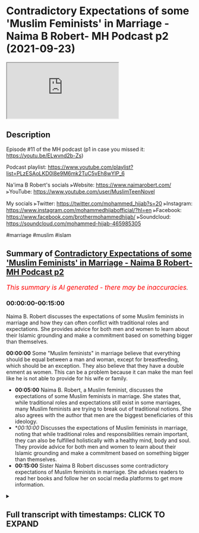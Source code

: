# Contradictory Expectations of some 'Muslim Feminists' in Marriage - Naima B Robert- MH Podcast p2 (2021-09-23)

<iframe loading='lazy' allow='autoplay' src='https://www.youtube.com/embed/CF7uM2JcpGE'></iframe>

## Description

Episode #11 of the MH podcast
(p1 in case you missed it: https://youtu.be/ELwvnd2b-Zs)

Podcast playlist: https://www.youtube.com/playlist?list=PLzESAoLKD0l8e9M6mk2TuC5vEh8wYlP_6

Na'ima B Robert's socials
⪢Website: https://www.naimarobert.com/
⪢YouTube: https://www.youtube.com/user/MuslimTeenNovel

My socials
⪢Twitter: https://twitter.com/mohammed_hijab?s=20
⪢Instagram: https://www.instagram.com/mohammedhijabofficial/?hl=en
⪢Facebook: https://www.facebook.com/brothermohammedhijab/
⪢Soundcloud: https://soundcloud.com/mohammed-hijab-465985305

#marriage #muslim #islam

## Summary of [Contradictory Expectations of some 'Muslim Feminists' in Marriage - Naima B Robert- MH Podcast p2](https://www.youtube.com/watch?v=CF7uM2JcpGE)


*<span style="color:red; font-size:125%">This summary is AI generated - there may be inaccuracies</span>. [](/)*

### <a onclick="modifyYTiframeseektime('0')">00:00:00-00:15:00</a>

Naima B. Robert discusses the expectations of some Muslim feminists in marriage and how they can often conflict with traditional roles and expectations. She provides advice for both men and women to learn about their Islamic grounding and make a commitment based on something bigger than themselves.

**<a onclick="modifyYTiframeseektime('0')">00:00:00</a>** Some "Muslim feminists" in marriage believe that everything should be equal between a man and woman, except for breastfeeding, which should be an exception. They also believe that they have a double enment as women. This can be a problem because it can make the man feel like he is not able to provide for his wife or family.
* **<a onclick="modifyYTiframeseektime('300')">00:05:00</a>** Naima B. Robert, a Muslim feminist, discusses the expectations of some Muslim feminists in marriage. She states that, while traditional roles and expectations still exist in some marriages, many Muslim feminists are trying to break out of traditional notions. She also agrees with the author that men are the biggest beneficiaries of this ideology.
* **<a onclick="modifyYTiframeseektime('600')">00:10:00</a>* Discusses the expectations of Muslim feminists in marriage, noting that while traditional roles and responsibilities remain important, they can also be fulfilled holistically with a healthy mind, body and soul. They provide advice for both men and women to learn about their Islamic grounding and make a commitment based on something bigger than themselves.
* **<a onclick="modifyYTiframeseektime('900')">00:15:00</a>** Sister Naima B Robert discusses some contradictory expectations of Muslim feminists in marriage. She advises readers to read her books and follow her on social media platforms to get more information.

<details><summary><h2>Full transcript with timestamps: CLICK TO EXPAND</h2></summary>

<a onclick="modifyYTiframeseektime('0')">0:00:00</a> genoa is like i i find the most  
<a onclick="modifyYTiframeseektime('2')">0:00:02</a> pernicious  
<a onclick="modifyYTiframeseektime('3')">0:00:03</a> and most unacceptable type  
<a onclick="modifyYTiframeseektime('6')">0:00:06</a> of feminist as a muslim feminist do you  
<a onclick="modifyYTiframeseektime('8')">0:00:08</a> know why  
<a onclick="modifyYTiframeseektime('9')">0:00:09</a> because a true feminist like of a second  
<a onclick="modifyYTiframeseektime('12')">0:00:12</a> wave  
<a onclick="modifyYTiframeseektime('12')">0:00:12</a> complexion or  
<a onclick="modifyYTiframeseektime('14')">0:00:14</a> background orientation  
<a onclick="modifyYTiframeseektime('17')">0:00:17</a> she would  
<a onclick="modifyYTiframeseektime('18')">0:00:18</a> everything's 50 50 domestic housework is  
<a onclick="modifyYTiframeseektime('20')">0:00:20</a> 50 50. yeah true and also finances are  
<a onclick="modifyYTiframeseektime('23')">0:00:23</a> 50 50. xyz  
<a onclick="modifyYTiframeseektime('25')">0:00:25</a> yeah everything is that is what the  
<a onclick="modifyYTiframeseektime('27')">0:00:27</a> ideology says  
<a onclick="modifyYTiframeseektime('29')">0:00:29</a> yeah negozi who wrote the feminist  
<a onclick="modifyYTiframeseektime('30')">0:00:30</a> manifesto said everything should be  
<a onclick="modifyYTiframeseektime('32')">0:00:32</a> equal except for breastfeeding and she  
<a onclick="modifyYTiframeseektime('33')">0:00:33</a> gave that only there's the only  
<a onclick="modifyYTiframeseektime('34')">0:00:34</a> exception in her little pamphlet book  
<a onclick="modifyYTiframeseektime('36')">0:00:36</a> that she wrote which is not really an  
<a onclick="modifyYTiframeseektime('38')">0:00:38</a> academic book anyway but it's popular so  
<a onclick="modifyYTiframeseektime('40')">0:00:40</a> she the everything should be 5050. no  
<a onclick="modifyYTiframeseektime('42')">0:00:42</a> problem if everything is 50-50 which  
<a onclick="modifyYTiframeseektime('45')">0:00:45</a> means i'm not going to be putting  
<a onclick="modifyYTiframeseektime('46')">0:00:46</a> extracting half of my resources for you  
<a onclick="modifyYTiframeseektime('49')">0:00:49</a> i'm i'm going to save money i don't need  
<a onclick="modifyYTiframeseektime('51')">0:00:51</a> to do this i don't need to protect you  
<a onclick="modifyYTiframeseektime('52')">0:00:52</a> the fact protection is 50 50. if someone  
<a onclick="modifyYTiframeseektime('54')">0:00:54</a> comes in a burglar i don't need to  
<a onclick="modifyYTiframeseektime('55')">0:00:55</a> protect so on all about something 50 50.  
<a onclick="modifyYTiframeseektime('58')">0:00:58</a> if i'm if i'm with a feminist i would  
<a onclick="modifyYTiframeseektime('60')">0:01:00</a> rather be  
<a onclick="modifyYTiframeseektime('62')">0:01:02</a> yeah put a religious if we're just  
<a onclick="modifyYTiframeseektime('64')">0:01:04</a> talking just based on the the the the  
<a onclick="modifyYTiframeseektime('67')">0:01:07</a> domesticity or lack thereof or the  
<a onclick="modifyYTiframeseektime('70')">0:01:10</a> interactivity a domestic interactivity  
<a onclick="modifyYTiframeseektime('72')">0:01:12</a> and transactional nature of the domestic  
<a onclick="modifyYTiframeseektime('74')">0:01:14</a> environment between man and woman i  
<a onclick="modifyYTiframeseektime('76')">0:01:16</a> would rather be with a feminist than i  
<a onclick="modifyYTiframeseektime('77')">0:01:17</a> would be with a muslim feminist  
<a onclick="modifyYTiframeseektime('79')">0:01:19</a> like a christian i'd rather do a  
<a onclick="modifyYTiframeseektime('81')">0:01:21</a> christian family or something why  
<a onclick="modifyYTiframeseektime('82')">0:01:22</a> because at least she has a sense of  
<a onclick="modifyYTiframeseektime('85')">0:01:25</a> consistent self-consistency everything  
<a onclick="modifyYTiframeseektime('87')">0:01:27</a> is 50 50. but the muslim feminist she  
<a onclick="modifyYTiframeseektime('90')">0:01:30</a> wants to take the resources which means  
<a onclick="modifyYTiframeseektime('92')">0:01:32</a> she wants to not make it 50 50 when it  
<a onclick="modifyYTiframeseektime('94')">0:01:34</a> comes to finances and work and  
<a onclick="modifyYTiframeseektime('96')">0:01:36</a> protection plus so she wants to take all  
<a onclick="modifyYTiframeseektime('99')">0:01:39</a> of the things her entire islamic  
<a onclick="modifyYTiframeseektime('100')">0:01:40</a> entitlements plus she wants to have her  
<a onclick="modifyYTiframeseektime('102')">0:01:42</a> feministic entitlements so she wants a  
<a onclick="modifyYTiframeseektime('104')">0:01:44</a> double entitlement  
<a onclick="modifyYTiframeseektime('106')">0:01:46</a> that woman is a leech that woman is just  
<a onclick="modifyYTiframeseektime('108')">0:01:48</a> a leech and she needs to be called out  
<a onclick="modifyYTiframeseektime('110')">0:01:50</a> in the community people like yourself  
<a onclick="modifyYTiframeseektime('112')">0:01:52</a> need to say listen don't reach off the  
<a onclick="modifyYTiframeseektime('113')">0:01:53</a> man you choose what you want to be you  
<a onclick="modifyYTiframeseektime('115')">0:01:55</a> want to be a muslim this is islam you  
<a onclick="modifyYTiframeseektime('117')">0:01:57</a> know this feminism is different and you  
<a onclick="modifyYTiframeseektime('119')">0:01:59</a> can't mix and if you want to be both  
<a onclick="modifyYTiframeseektime('121')">0:02:01</a> then you're going to end up being a  
<a onclick="modifyYTiframeseektime('122')">0:02:02</a> leech a charity you're a charity you are  
<a onclick="modifyYTiframeseektime('124')">0:02:04</a> a charity you might as well go to oxfam  
<a onclick="modifyYTiframeseektime('126')">0:02:06</a> and put your hands out like this this is  
<a onclick="modifyYTiframeseektime('128')">0:02:08</a> what you should do what would you  
<a onclick="modifyYTiframeseektime('130')">0:02:10</a> respect i'm sorry i'm going out but this  
<a onclick="modifyYTiframeseektime('132')">0:02:12</a> the entitled nature of some people that  
<a onclick="modifyYTiframeseektime('134')">0:02:14</a> want both if you if you want 50 50 then  
<a onclick="modifyYTiframeseektime('137')">0:02:17</a> you have to provide 50 50.  
<a onclick="modifyYTiframeseektime('139')">0:02:19</a> right right you do you see the point  
<a onclick="modifyYTiframeseektime('141')">0:02:21</a> here yeah no i totally get your point  
<a onclick="modifyYTiframeseektime('143')">0:02:23</a> and i think it's interesting it's  
<a onclick="modifyYTiframeseektime('144')">0:02:24</a> anecdotally again um the the experience  
<a onclick="modifyYTiframeseektime('148')">0:02:28</a> of of brothers kind of on these  
<a onclick="modifyYTiframeseektime('150')">0:02:30</a> matrimonial apps etc is pretty much what  
<a onclick="modifyYTiframeseektime('153')">0:02:33</a> you're saying so i'm i'm hearing again  
<a onclick="modifyYTiframeseektime('155')">0:02:35</a> and again about sisters who  
<a onclick="modifyYTiframeseektime('158')">0:02:38</a> want the traditional benefits exactly i  
<a onclick="modifyYTiframeseektime('160')">0:02:40</a> don't want the traditional  
<a onclick="modifyYTiframeseektime('161')">0:02:41</a> responsibilities  
<a onclick="modifyYTiframeseektime('163')">0:02:43</a> this is beautiful they want the  
<a onclick="modifyYTiframeseektime('164')">0:02:44</a> tradition what i was trying to say for  
<a onclick="modifyYTiframeseektime('166')">0:02:46</a> like four or five minutes you said it in  
<a onclick="modifyYTiframeseektime('167')">0:02:47</a> like one sentence they want the  
<a onclick="modifyYTiframeseektime('170')">0:02:50</a> traditional benefits but they do not  
<a onclick="modifyYTiframeseektime('172')">0:02:52</a> want the traditional responsibilities  
<a onclick="modifyYTiframeseektime('174')">0:02:54</a> they don't want that role so a sister  
<a onclick="modifyYTiframeseektime('176')">0:02:56</a> will say islamically you have to provide  
<a onclick="modifyYTiframeseektime('179')">0:02:59</a> for me you have to pay off my car you  
<a onclick="modifyYTiframeseektime('181')">0:03:01</a> have to do this you know i i like this i  
<a onclick="modifyYTiframeseektime('184')">0:03:04</a> like this i like that financially and if  
<a onclick="modifyYTiframeseektime('186')">0:03:06</a> you can't provide financially this  
<a onclick="modifyYTiframeseektime('187')">0:03:07</a> conversation is over okay it's over it  
<a onclick="modifyYTiframeseektime('190')">0:03:10</a> doesn't matter the sister can be she's  
<a onclick="modifyYTiframeseektime('192')">0:03:12</a> got three kids she could be 45 years old  
<a onclick="modifyYTiframeseektime('194')">0:03:14</a> and i know you know people don't like  
<a onclick="modifyYTiframeseektime('196')">0:03:16</a> this but some of us and i'm gonna say us  
<a onclick="modifyYTiframeseektime('200')">0:03:20</a> because i'm not pointing fingers here  
<a onclick="modifyYTiframeseektime('202')">0:03:22</a> i'm looking in the mirror  
<a onclick="modifyYTiframeseektime('203')">0:03:23</a> okay  
<a onclick="modifyYTiframeseektime('204')">0:03:24</a> i want people to understand that i'm not  
<a onclick="modifyYTiframeseektime('206')">0:03:26</a> pointing fingers at anyone i'm looking  
<a onclick="modifyYTiframeseektime('208')">0:03:28</a> in the mirror and i'm very well aware  
<a onclick="modifyYTiframeseektime('211')">0:03:31</a> that some people masha allah at certain  
<a onclick="modifyYTiframeseektime('214')">0:03:34</a> stages of life allah has blessed them  
<a onclick="modifyYTiframeseektime('216')">0:03:36</a> with certain things where masha'allah  
<a onclick="modifyYTiframeseektime('217')">0:03:37</a> they they can make demands and people  
<a onclick="modifyYTiframeseektime('220')">0:03:40</a> fall over themselves to fulfill those  
<a onclick="modifyYTiframeseektime('221')">0:03:41</a> demands mashallah because they they're  
<a onclick="modifyYTiframeseektime('223')">0:03:43</a> highly sought after they're highly  
<a onclick="modifyYTiframeseektime('225')">0:03:45</a> prized right if you're a sister who is  
<a onclick="modifyYTiframeseektime('227')">0:03:47</a> older you have children or you've been  
<a onclick="modifyYTiframeseektime('229')">0:03:49</a> divorced whatever the case may be right  
<a onclick="modifyYTiframeseektime('232')">0:03:52</a> you don't want to have any more kids  
<a onclick="modifyYTiframeseektime('233')">0:03:53</a> okay uh you you've got your and the  
<a onclick="modifyYTiframeseektime('235')">0:03:55</a> thing is what i've also found is  
<a onclick="modifyYTiframeseektime('238')">0:03:58</a> with us as women the older we get  
<a onclick="modifyYTiframeseektime('241')">0:04:01</a> the more life experience we've had the  
<a onclick="modifyYTiframeseektime('243')">0:04:03</a> more we've been married the more we've  
<a onclick="modifyYTiframeseektime('244')">0:04:04</a> had children the more demanding we  
<a onclick="modifyYTiframeseektime('247')">0:04:07</a> become not the less the more demanding  
<a onclick="modifyYTiframeseektime('250')">0:04:10</a> we become so by the time you're 35 and  
<a onclick="modifyYTiframeseektime('252')">0:04:12</a> on your second marriage or you're 40 and  
<a onclick="modifyYTiframeseektime('254')">0:04:14</a> you want to find your third husband your  
<a onclick="modifyYTiframeseektime('256')">0:04:16</a> list of what you want and what you won't  
<a onclick="modifyYTiframeseektime('258')">0:04:18</a> put up with etc is very long now because  
<a onclick="modifyYTiframeseektime('261')">0:04:21</a> you've been you've experienced certain  
<a onclick="modifyYTiframeseektime('263')">0:04:23</a> things you came out of the first  
<a onclick="modifyYTiframeseektime('264')">0:04:24</a> marriage you're like well i don't want  
<a onclick="modifyYTiframeseektime('265')">0:04:25</a> that again now that's new things added  
<a onclick="modifyYTiframeseektime('267')">0:04:27</a> to your list  
<a onclick="modifyYTiframeseektime('269')">0:04:29</a> is it more of a  
<a onclick="modifyYTiframeseektime('271')">0:04:31</a> um  
<a onclick="modifyYTiframeseektime('272')">0:04:32</a> is it more of a negative thing rather  
<a onclick="modifyYTiframeseektime('274')">0:04:34</a> than it is an affirmative thing like  
<a onclick="modifyYTiframeseektime('276')">0:04:36</a> maybe it could be because i don't want  
<a onclick="modifyYTiframeseektime('278')">0:04:38</a> this i don't want this  
<a onclick="modifyYTiframeseektime('280')">0:04:40</a> it could be that i'm not going to do  
<a onclick="modifyYTiframeseektime('281')">0:04:41</a> this again i'm not going to go for that  
<a onclick="modifyYTiframeseektime('282')">0:04:42</a> kind of guy  
<a onclick="modifyYTiframeseektime('283')">0:04:43</a> but i think the point that i'm making  
<a onclick="modifyYTiframeseektime('284')">0:04:44</a> anyway  
<a onclick="modifyYTiframeseektime('285')">0:04:45</a> is um aside from all of that because  
<a onclick="modifyYTiframeseektime('287')">0:04:47</a> maybe somebody was hearing this and say  
<a onclick="modifyYTiframeseektime('288')">0:04:48</a> well that's not me you know i'm not like  
<a onclick="modifyYTiframeseektime('290')">0:04:50</a> that i don't know anybody like that  
<a onclick="modifyYTiframeseektime('292')">0:04:52</a> which is fair enough the point that i'm  
<a onclick="modifyYTiframeseektime('294')">0:04:54</a> making is while you cis are making all  
<a onclick="modifyYTiframeseektime('296')">0:04:56</a> those demands those islamic very islamic  
<a onclick="modifyYTiframeseektime('298')">0:04:58</a> demands traditional demands on this man  
<a onclick="modifyYTiframeseektime('301')">0:05:01</a> you're saying out of your mouth i don't  
<a onclick="modifyYTiframeseektime('304')">0:05:04</a> cook i don't clean um  
<a onclick="modifyYTiframeseektime('307')">0:05:07</a> i'm not going to obey i don't wear hijab  
<a onclick="modifyYTiframeseektime('312')">0:05:12</a> you might as well just say whatever go  
<a onclick="modifyYTiframeseektime('313')">0:05:13</a> marry uh my sister but  
<a onclick="modifyYTiframeseektime('316')">0:05:16</a> but this is this is for me  
<a onclick="modifyYTiframeseektime('318')">0:05:18</a> why i'm having this conversation i'm  
<a onclick="modifyYTiframeseektime('320')">0:05:20</a> trying to have this conversation  
<a onclick="modifyYTiframeseektime('321')">0:05:21</a> inshallah with sisters is  
<a onclick="modifyYTiframeseektime('323')">0:05:23</a> this is where the realism comes in this  
<a onclick="modifyYTiframeseektime('325')">0:05:25</a> is where the pragmatism comes in this is  
<a onclick="modifyYTiframeseektime('327')">0:05:27</a> where you can't have the traditional  
<a onclick="modifyYTiframeseektime('329')">0:05:29</a> benefits without the traditional role if  
<a onclick="modifyYTiframeseektime('331')">0:05:31</a> you want a man to perform the  
<a onclick="modifyYTiframeseektime('334')">0:05:34</a> traditional function guess what he's  
<a onclick="modifyYTiframeseektime('336')">0:05:36</a> looking for a woman who's going to  
<a onclick="modifyYTiframeseektime('338')">0:05:38</a> perform her traditional function so  
<a onclick="modifyYTiframeseektime('341')">0:05:41</a> you don't have to go for a traditional  
<a onclick="modifyYTiframeseektime('342')">0:05:42</a> man that's your choice but if you want  
<a onclick="modifyYTiframeseektime('344')">0:05:44</a> the traditional man and the benefits  
<a onclick="modifyYTiframeseektime('346')">0:05:46</a> that come with that you need to somehow  
<a onclick="modifyYTiframeseektime('348')">0:05:48</a> get okay with the idea of being the  
<a onclick="modifyYTiframeseektime('350')">0:05:50</a> traditional wife because being a  
<a onclick="modifyYTiframeseektime('352')">0:05:52</a> traditional wife it looks a certain way  
<a onclick="modifyYTiframeseektime('354')">0:05:54</a> just like a traditional husband looks a  
<a onclick="modifyYTiframeseektime('355')">0:05:55</a> certain way no one's forcing you to to  
<a onclick="modifyYTiframeseektime('357')">0:05:57</a> go that route it's up to you it's your  
<a onclick="modifyYTiframeseektime('359')">0:05:59</a> choice but you can't have both you can't  
<a onclick="modifyYTiframeseektime('361')">0:06:01</a> have it both ways you can't say  
<a onclick="modifyYTiframeseektime('364')">0:06:04</a> you you don't get to tell me to do this  
<a onclick="modifyYTiframeseektime('366')">0:06:06</a> uh i'm you know i'm not going to let a  
<a onclick="modifyYTiframeseektime('367')">0:06:07</a> man tell me to do that  
<a onclick="modifyYTiframeseektime('370')">0:06:10</a> but you have to pay my bills though  
<a onclick="modifyYTiframeseektime('371')">0:06:11</a> because islam said exactly exactly but  
<a onclick="modifyYTiframeseektime('374')">0:06:14</a> and i'm the same woman or maybe  
<a onclick="modifyYTiframeseektime('376')">0:06:16</a> sometimes this is an archetypal woman  
<a onclick="modifyYTiframeseektime('377')">0:06:17</a> right it's not talking about a woman but  
<a onclick="modifyYTiframeseektime('380')">0:06:20</a> the same archetypal type of woman we're  
<a onclick="modifyYTiframeseektime('381')">0:06:21</a> talking about here she will  
<a onclick="modifyYTiframeseektime('384')">0:06:24</a> uh she will easily bow the knee when it  
<a onclick="modifyYTiframeseektime('387')">0:06:27</a> comes to her white  
<a onclick="modifyYTiframeseektime('390')">0:06:30</a> boss  
<a onclick="modifyYTiframeseektime('391')">0:06:31</a> mcdonald's or whatever she's working or  
<a onclick="modifyYTiframeseektime('393')">0:06:33</a> in the car wash or i don't know where  
<a onclick="modifyYTiframeseektime('396')">0:06:36</a> where she works anywhere she may work in  
<a onclick="modifyYTiframeseektime('398')">0:06:38</a> the cleaning cleaning place or it could  
<a onclick="modifyYTiframeseektime('400')">0:06:40</a> be in the office where she has to even  
<a onclick="modifyYTiframeseektime('401')">0:06:41</a> flirt with the man a little bit to get  
<a onclick="modifyYTiframeseektime('403')">0:06:43</a> where she wants so she is contextual  
<a onclick="modifyYTiframeseektime('406')">0:06:46</a> it's not about oh i i don't i believe in  
<a onclick="modifyYTiframeseektime('408')">0:06:48</a> obedience you do believe in obedience  
<a onclick="modifyYTiframeseektime('411')">0:06:51</a> every single society instructor works on  
<a onclick="modifyYTiframeseektime('414')">0:06:54</a> a  
<a onclick="modifyYTiframeseektime('415')">0:06:55</a> type of hierarchy you know we as muslims  
<a onclick="modifyYTiframeseektime('417')">0:06:57</a> we are we believe in a complementarity  
<a onclick="modifyYTiframeseektime('420')">0:07:00</a> between man and woman we don't believe  
<a onclick="modifyYTiframeseektime('421')">0:07:01</a> in egality between them we believe in a  
<a onclick="modifyYTiframeseektime('423')">0:07:03</a> hierarchical managerial structure just  
<a onclick="modifyYTiframeseektime('426')">0:07:06</a> as you would expect if you went and  
<a onclick="modifyYTiframeseektime('427')">0:07:07</a> worked in a secondary school i was i  
<a onclick="modifyYTiframeseektime('429')">0:07:09</a> worked in many secondary schools the  
<a onclick="modifyYTiframeseektime('431')">0:07:11</a> expectation is is actually quite  
<a onclick="modifyYTiframeseektime('433')">0:07:13</a> sometimes disturbing you come in the  
<a onclick="modifyYTiframeseektime('435')">0:07:15</a> head teacher comes in and all the women  
<a onclick="modifyYTiframeseektime('437')">0:07:17</a> are going around him like sorry uh  
<a onclick="modifyYTiframeseektime('439')">0:07:19</a> concubines around the  
<a onclick="modifyYTiframeseektime('441')">0:07:21</a> something you know you think what the  
<a onclick="modifyYTiframeseektime('442')">0:07:22</a> hell like you know every little word she  
<a onclick="modifyYTiframeseektime('444')">0:07:24</a> says scared  
<a onclick="modifyYTiframeseektime('445')">0:07:25</a> the same woman she's the biggest  
<a onclick="modifyYTiframeseektime('446')">0:07:26</a> feminist when she goes home  
<a onclick="modifyYTiframeseektime('448')">0:07:28</a> this is yeah it's it's it actually blows  
<a onclick="modifyYTiframeseektime('451')">0:07:31</a> my blood especially when it comes from  
<a onclick="modifyYTiframeseektime('452')">0:07:32</a> the muslim community like oh you're your  
<a onclick="modifyYTiframeseektime('454')">0:07:34</a> husband you're lying without him at home  
<a onclick="modifyYTiframeseektime('456')">0:07:36</a> but when you go to you don't replace  
<a onclick="modifyYTiframeseektime('457')">0:07:37</a> that work you know the man can tell you  
<a onclick="modifyYTiframeseektime('459')">0:07:39</a> what he wants whatever you do yeah yeah  
<a onclick="modifyYTiframeseektime('461')">0:07:41</a> but he's paying me but he's it's the  
<a onclick="modifyYTiframeseektime('462')">0:07:42</a> same transactional kind of thing  
<a onclick="modifyYTiframeseektime('464')">0:07:44</a> but he's the thing you're getting all  
<a onclick="modifyYTiframeseektime('465')">0:07:45</a> these benefits as well from the man in  
<a onclick="modifyYTiframeseektime('467')">0:07:47</a> fact he's willing to do your husband as  
<a onclick="modifyYTiframeseektime('469')">0:07:49</a> well before  
<a onclick="modifyYTiframeseektime('470')">0:07:50</a> you right  
<a onclick="modifyYTiframeseektime('471')">0:07:51</a> so i feel like it's just it is actually  
<a onclick="modifyYTiframeseektime('474')">0:07:54</a> wholesale acceptance without resistance  
<a onclick="modifyYTiframeseektime('477')">0:07:57</a> these ideologies of the west which  
<a onclick="modifyYTiframeseektime('479')">0:07:59</a> position a woman as only acceptable  
<a onclick="modifyYTiframeseektime('483')">0:08:03</a> or um  
<a onclick="modifyYTiframeseektime('485')">0:08:05</a> you know even viable as a subject  
<a onclick="modifyYTiframeseektime('488')">0:08:08</a> if she's in the work environment and  
<a onclick="modifyYTiframeseektime('490')">0:08:10</a> that's what the only context where  
<a onclick="modifyYTiframeseektime('491')">0:08:11</a> obedience makes sense but yeah oral  
<a onclick="modifyYTiframeseektime('494')">0:08:14</a> farron says something really good in his  
<a onclick="modifyYTiframeseektime('495')">0:08:15</a> book you know he's got a book called the  
<a onclick="modifyYTiframeseektime('497')">0:08:17</a> myth of male power and he also  
<a onclick="modifyYTiframeseektime('500')">0:08:20</a> boy crisis  
<a onclick="modifyYTiframeseektime('501')">0:08:21</a> oh yes i've heard of that yeah is it  
<a onclick="modifyYTiframeseektime('503')">0:08:23</a> where he taught his recent book but the  
<a onclick="modifyYTiframeseektime('505')">0:08:25</a> classic book that he wrote was called  
<a onclick="modifyYTiframeseektime('506')">0:08:26</a> the myth of male power and in that book  
<a onclick="modifyYTiframeseektime('509')">0:08:29</a> he basically he gives the example of a  
<a onclick="modifyYTiframeseektime('511')">0:08:31</a> woman  
<a onclick="modifyYTiframeseektime('512')">0:08:32</a> who works in a corporate environment  
<a onclick="modifyYTiframeseektime('513')">0:08:33</a> yeah  
<a onclick="modifyYTiframeseektime('514')">0:08:34</a> and he he says what would like this  
<a onclick="modifyYTiframeseektime('516')">0:08:36</a> archetypal woman what would she think if  
<a onclick="modifyYTiframeseektime('518')">0:08:38</a> she's now in charge of more people  
<a onclick="modifyYTiframeseektime('520')">0:08:40</a> would she think that that's an expansion  
<a onclick="modifyYTiframeseektime('522')">0:08:42</a> of her power or influence or what she  
<a onclick="modifyYTiframeseektime('524')">0:08:44</a> thinks that is less power influence he  
<a onclick="modifyYTiframeseektime('526')">0:08:46</a> says she would think that it's an  
<a onclick="modifyYTiframeseektime('528')">0:08:48</a> expansion of her parent influence when  
<a onclick="modifyYTiframeseektime('530')">0:08:50</a> she goes home and she has more kids she  
<a onclick="modifyYTiframeseektime('531')">0:08:51</a> she sees as more of a burden she's  
<a onclick="modifyYTiframeseektime('533')">0:08:53</a> encumbered with those children she's  
<a onclick="modifyYTiframeseektime('535')">0:08:55</a> burdened with them  
<a onclick="modifyYTiframeseektime('536')">0:08:56</a> but she has more influence on the  
<a onclick="modifyYTiframeseektime('538')">0:08:58</a> children and will have more influence on  
<a onclick="modifyYTiframeseektime('540')">0:09:00</a> those children than she could or ever  
<a onclick="modifyYTiframeseektime('541')">0:09:01</a> will have influence on those employees  
<a onclick="modifyYTiframeseektime('544')">0:09:04</a> it's the same paradigm but different  
<a onclick="modifyYTiframeseektime('545')">0:09:05</a> environment the moment it moves into the  
<a onclick="modifyYTiframeseektime('547')">0:09:07</a> domestic environment  
<a onclick="modifyYTiframeseektime('549')">0:09:09</a> the moment drudgery starts to appear  
<a onclick="modifyYTiframeseektime('552')">0:09:12</a> this domestic drudgery  
<a onclick="modifyYTiframeseektime('554')">0:09:14</a> starts to appear and becomes uh the  
<a onclick="modifyYTiframeseektime('557')">0:09:17</a> prevailing narrative theme as you said  
<a onclick="modifyYTiframeseektime('560')">0:09:20</a> you know honestly it's like if it's in  
<a onclick="modifyYTiframeseektime('561')">0:09:21</a> this context it's oppression if it's in  
<a onclick="modifyYTiframeseektime('563')">0:09:23</a> this context it's professionalism you  
<a onclick="modifyYTiframeseektime('565')">0:09:25</a> see how they change the words you're  
<a onclick="modifyYTiframeseektime('567')">0:09:27</a> being professional professional when  
<a onclick="modifyYTiframeseektime('570')">0:09:30</a> you're listening to your boss but you  
<a onclick="modifyYTiframeseektime('571')">0:09:31</a> are  
<a onclick="modifyYTiframeseektime('572')">0:09:32</a> you are a slave oppressed at home when  
<a onclick="modifyYTiframeseektime('575')">0:09:35</a> you're in the house you know listening  
<a onclick="modifyYTiframeseektime('576')">0:09:36</a> to the hierarchy  
<a onclick="modifyYTiframeseektime('578')">0:09:38</a> and it's just it's a play on lexicon and  
<a onclick="modifyYTiframeseektime('580')">0:09:40</a> they've been able to dupe half of the  
<a onclick="modifyYTiframeseektime('582')">0:09:42</a> population so they can pull them out of  
<a onclick="modifyYTiframeseektime('584')">0:09:44</a> homes so that they can stimulate their  
<a onclick="modifyYTiframeseektime('585')">0:09:45</a> economies and  
<a onclick="modifyYTiframeseektime('588')">0:09:48</a> and quite frankly  
<a onclick="modifyYTiframeseektime('589')">0:09:49</a> they men are the biggest beneficiaries  
<a onclick="modifyYTiframeseektime('591')">0:09:51</a> of this ideology sure  
<a onclick="modifyYTiframeseektime('593')">0:09:53</a> i i was just true i 100 100 agree with  
<a onclick="modifyYTiframeseektime('596')">0:09:56</a> you i i agree because you know the the  
<a onclick="modifyYTiframeseektime('598')">0:09:58</a> anyway alhamdulillah i think  
<a onclick="modifyYTiframeseektime('601')">0:10:01</a> the the steep decline that you know  
<a onclick="modifyYTiframeseektime('603')">0:10:03</a> we've seen in terms of you know sexual  
<a onclick="modifyYTiframeseektime('605')">0:10:05</a> morality since the 60s  
<a onclick="modifyYTiframeseektime('608')">0:10:08</a> um  
<a onclick="modifyYTiframeseektime('609')">0:10:09</a> i think our deen has managed to  
<a onclick="modifyYTiframeseektime('611')">0:10:11</a> to to to shield us from the worst of  
<a onclick="modifyYTiframeseektime('614')">0:10:14</a> that  
<a onclick="modifyYTiframeseektime('615')">0:10:15</a> obviously in muslim countries there is a  
<a onclick="modifyYTiframeseektime('617')">0:10:17</a> slow burn  
<a onclick="modifyYTiframeseektime('619')">0:10:19</a> um but for lots of different reasons it  
<a onclick="modifyYTiframeseektime('621')">0:10:21</a> just hasn't been you know sort of steep  
<a onclick="modifyYTiframeseektime('624')">0:10:24</a> downwards whatever as it is in the west  
<a onclick="modifyYTiframeseektime('626')">0:10:26</a> but but but even if we are not having  
<a onclick="modifyYTiframeseektime('629')">0:10:29</a> you know partners before marriage if  
<a onclick="modifyYTiframeseektime('631')">0:10:31</a> even if we're not kind of having a hot  
<a onclick="modifyYTiframeseektime('633')">0:10:33</a> girl summer and all of that kind of  
<a onclick="modifyYTiframeseektime('634')">0:10:34</a> thing the ideas are all around us and  
<a onclick="modifyYTiframeseektime('637')">0:10:37</a> that's why i think it's really important  
<a onclick="modifyYTiframeseektime('639')">0:10:39</a> to have these open conversations and  
<a onclick="modifyYTiframeseektime('641')">0:10:41</a> really get young men and women  
<a onclick="modifyYTiframeseektime('644')">0:10:44</a> to examine the forces around them and  
<a onclick="modifyYTiframeseektime('647')">0:10:47</a> examine the ideas that they're  
<a onclick="modifyYTiframeseektime('648')">0:10:48</a> surrounded by and and learn more about  
<a onclick="modifyYTiframeseektime('651')">0:10:51</a> their islamic grounding so that they  
<a onclick="modifyYTiframeseektime('653')">0:10:53</a> have an effective filter for those ideas  
<a onclick="modifyYTiframeseektime('656')">0:10:56</a> that are around us  
<a onclick="modifyYTiframeseektime('658')">0:10:58</a> otherwise we're just going to go the way  
<a onclick="modifyYTiframeseektime('659')">0:10:59</a> the way of the people went before we're  
<a onclick="modifyYTiframeseektime('661')">0:11:01</a> just going to follow them like a lizard  
<a onclick="modifyYTiframeseektime('662')">0:11:02</a> and a hole you're right to finalize this  
<a onclick="modifyYTiframeseektime('664')">0:11:04</a> discussion it's been a pleasure talking  
<a onclick="modifyYTiframeseektime('665')">0:11:05</a> to you by the way and allah has been  
<a onclick="modifyYTiframeseektime('667')">0:11:07</a> very very fruitful  
<a onclick="modifyYTiframeseektime('668')">0:11:08</a> uh and i thank you so much for all your  
<a onclick="modifyYTiframeseektime('670')">0:11:10</a> insights they have been good and you've  
<a onclick="modifyYTiframeseektime('671')">0:11:11</a> articulated yourself very well i'm going  
<a onclick="modifyYTiframeseektime('673')">0:11:13</a> to steal some of your articulations and  
<a onclick="modifyYTiframeseektime('674')">0:11:14</a> repackage them one way traditional roles  
<a onclick="modifyYTiframeseektime('676')">0:11:16</a> traditional responsibilities you know  
<a onclick="modifyYTiframeseektime('679')">0:11:19</a> it's there you you have the gift of  
<a onclick="modifyYTiframeseektime('682')">0:11:22</a> of being able to to summarize things but  
<a onclick="modifyYTiframeseektime('684')">0:11:24</a> i was going to ask you this question  
<a onclick="modifyYTiframeseektime('686')">0:11:26</a> which is  
<a onclick="modifyYTiframeseektime('687')">0:11:27</a> a parting advice now for muslim men a  
<a onclick="modifyYTiframeseektime('690')">0:11:30</a> muslim woman young let's say call them  
<a onclick="modifyYTiframeseektime('692')">0:11:32</a> millennials call them whatever you want  
<a onclick="modifyYTiframeseektime('693')">0:11:33</a> starting up yeah this this channel the  
<a onclick="modifyYTiframeseektime('695')">0:11:35</a> demographic of it  
<a onclick="modifyYTiframeseektime('697')">0:11:37</a> maybe 18 to 35 18 to 45 that's the kind  
<a onclick="modifyYTiframeseektime('699')">0:11:39</a> of major age group there so  
<a onclick="modifyYTiframeseektime('702')">0:11:42</a> a lot of men a lot of women are gonna  
<a onclick="modifyYTiframeseektime('703')">0:11:43</a> start families and stuff like that  
<a onclick="modifyYTiframeseektime('706')">0:11:46</a> what advice would you give a young man  
<a onclick="modifyYTiframeseektime('708')">0:11:48</a> let's start with the man right advice  
<a onclick="modifyYTiframeseektime('710')">0:11:50</a> you would give based on your extensive  
<a onclick="modifyYTiframeseektime('711')">0:11:51</a> experience in the community and your own  
<a onclick="modifyYTiframeseektime('713')">0:11:53</a> life experience  
<a onclick="modifyYTiframeseektime('714')">0:11:54</a> on how to what to look out for what are  
<a onclick="modifyYTiframeseektime('717')">0:11:57</a> the blind spots what should we do what  
<a onclick="modifyYTiframeseektime('718')">0:11:58</a> should we look out for  
<a onclick="modifyYTiframeseektime('720')">0:12:00</a> a young man starting up and the same  
<a onclick="modifyYTiframeseektime('721')">0:12:01</a> advice for a young woman  
<a onclick="modifyYTiframeseektime('724')">0:12:04</a> so the first thing that i would say is  
<a onclick="modifyYTiframeseektime('726')">0:12:06</a> echoing what we said before which is to  
<a onclick="modifyYTiframeseektime('728')">0:12:08</a> get your grounding in your deen  
<a onclick="modifyYTiframeseektime('730')">0:12:10</a> the second thing i would say is  
<a onclick="modifyYTiframeseektime('732')">0:12:12</a> pay attention to your mental health  
<a onclick="modifyYTiframeseektime('734')">0:12:14</a> and make sure that you are healthy  
<a onclick="modifyYTiframeseektime('738')">0:12:18</a> mind body soul  
<a onclick="modifyYTiframeseektime('739')">0:12:19</a> because a healthy person moving forward  
<a onclick="modifyYTiframeseektime('741')">0:12:21</a> in life into a partnership with another  
<a onclick="modifyYTiframeseektime('743')">0:12:23</a> healthy person what do you have have a  
<a onclick="modifyYTiframeseektime('745')">0:12:25</a> healthy marriage so that advice is for  
<a onclick="modifyYTiframeseektime('747')">0:12:27</a> both is to learn your deen and get  
<a onclick="modifyYTiframeseektime('750')">0:12:30</a> healthy  
<a onclick="modifyYTiframeseektime('751')">0:12:31</a> i mean that holistically mind body and  
<a onclick="modifyYTiframeseektime('753')">0:12:33</a> soul get healthy if you're struggling  
<a onclick="modifyYTiframeseektime('755')">0:12:35</a> get help if you are confused get help  
<a onclick="modifyYTiframeseektime('759')">0:12:39</a> you know don't think that a marriage or  
<a onclick="modifyYTiframeseektime('761')">0:12:41</a> a husband or a wife is going to solve  
<a onclick="modifyYTiframeseektime('763')">0:12:43</a> any issues that you have any anything  
<a onclick="modifyYTiframeseektime('765')">0:12:45</a> that you're carrying with you you don't  
<a onclick="modifyYTiframeseektime('767')">0:12:47</a> want to take that into a marriage right  
<a onclick="modifyYTiframeseektime('769')">0:12:49</a> you've got any addictions anything like  
<a onclick="modifyYTiframeseektime('770')">0:12:50</a> that and i say this because this  
<a onclick="modifyYTiframeseektime('772')">0:12:52</a> generation it seems to be is the  
<a onclick="modifyYTiframeseektime('774')">0:12:54</a> mentally the most fragile generation  
<a onclick="modifyYTiframeseektime('776')">0:12:56</a> that we've probably ever seen you know  
<a onclick="modifyYTiframeseektime('777')">0:12:57</a> this is the generation where we have you  
<a onclick="modifyYTiframeseektime('780')">0:13:00</a> know just off the charts level of  
<a onclick="modifyYTiframeseektime('782')">0:13:02</a> depression anxiety suicidal thoughts  
<a onclick="modifyYTiframeseektime('784')">0:13:04</a> self-harm and muslims have it too we're  
<a onclick="modifyYTiframeseektime('786')">0:13:06</a> not immune even  
<a onclick="modifyYTiframeseektime('788')">0:13:08</a> where you're on instagram and tick-tock  
<a onclick="modifyYTiframeseektime('790')">0:13:10</a> okay it's game over right so that's what  
<a onclick="modifyYTiframeseektime('793')">0:13:13</a> i would say the first thing learn your  
<a onclick="modifyYTiframeseektime('795')">0:13:15</a> deen and get healthy and  
<a onclick="modifyYTiframeseektime('797')">0:13:17</a> choose a healthy partner understand what  
<a onclick="modifyYTiframeseektime('799')">0:13:19</a> it means to be a wife understand what it  
<a onclick="modifyYTiframeseektime('802')">0:13:22</a> means to be a husband and actively learn  
<a onclick="modifyYTiframeseektime('804')">0:13:24</a> and cultivate those qualities within you  
<a onclick="modifyYTiframeseektime('807')">0:13:27</a> unfortunately it's something that it's  
<a onclick="modifyYTiframeseektime('809')">0:13:29</a> not really spoken about  
<a onclick="modifyYTiframeseektime('811')">0:13:31</a> what does it mean to be a wife i was  
<a onclick="modifyYTiframeseektime('812')">0:13:32</a> thinking to myself if i was to do a  
<a onclick="modifyYTiframeseektime('814')">0:13:34</a> video for example you know are you wife  
<a onclick="modifyYTiframeseektime('816')">0:13:36</a> material i don't actually think that a  
<a onclick="modifyYTiframeseektime('818')">0:13:38</a> lot of young people could even say what  
<a onclick="modifyYTiframeseektime('819')">0:13:39</a> wife material is  
<a onclick="modifyYTiframeseektime('821')">0:13:41</a> you know what i mean husband material i  
<a onclick="modifyYTiframeseektime('823')">0:13:43</a> think people know kind of what husband  
<a onclick="modifyYTiframeseektime('824')">0:13:44</a> material is okay i need to provide and  
<a onclick="modifyYTiframeseektime('826')">0:13:46</a> protect you know whatever but wife  
<a onclick="modifyYTiframeseektime('828')">0:13:48</a> material i think a lot of people are  
<a onclick="modifyYTiframeseektime('830')">0:13:50</a> confused because we've got  
<a onclick="modifyYTiframeseektime('832')">0:13:52</a> our own way of valuing ourselves as  
<a onclick="modifyYTiframeseektime('835')">0:13:55</a> women that has nothing to do with being  
<a onclick="modifyYTiframeseektime('837')">0:13:57</a> a wife and it has nothing to do with  
<a onclick="modifyYTiframeseektime('839')">0:13:59</a> what men are looking for when they look  
<a onclick="modifyYTiframeseektime('841')">0:14:01</a> for a wife right  
<a onclick="modifyYTiframeseektime('842')">0:14:02</a> so so these are some of the  
<a onclick="modifyYTiframeseektime('843')">0:14:03</a> conversations to have with yourself main  
<a onclick="modifyYTiframeseektime('846')">0:14:06</a> thing is  
<a onclick="modifyYTiframeseektime('847')">0:14:07</a> be healthy look for someone healthy to  
<a onclick="modifyYTiframeseektime('849')">0:14:09</a> build with and make a commitment that is  
<a onclick="modifyYTiframeseektime('852')">0:14:12</a> based on something bigger than  
<a onclick="modifyYTiframeseektime('853')">0:14:13</a> yourselves it's not just a pleasure  
<a onclick="modifyYTiframeseektime('855')">0:14:15</a> thing it's not just a fun thing it's not  
<a onclick="modifyYTiframeseektime('857')">0:14:17</a> just like a good time thing it's not  
<a onclick="modifyYTiframeseektime('859')">0:14:19</a> like  
<a onclick="modifyYTiframeseektime('860')">0:14:20</a> tick tock it's not like pinterest it's a  
<a onclick="modifyYTiframeseektime('863')">0:14:23</a> commitment and insha allah will bless  
<a onclick="modifyYTiframeseektime('865')">0:14:25</a> you with joy and happiness and good  
<a onclick="modifyYTiframeseektime('867')">0:14:27</a> times but it will come at a cost you'll  
<a onclick="modifyYTiframeseektime('869')">0:14:29</a> have to sacrifice you have to understand  
<a onclick="modifyYTiframeseektime('871')">0:14:31</a> that and be prepared to do that  
<a onclick="modifyYTiframeseektime('873')">0:14:33</a> inshallah and just make a decision to  
<a onclick="modifyYTiframeseektime('875')">0:14:35</a> say  
<a onclick="modifyYTiframeseektime('876')">0:14:36</a> healthy children will come from me  
<a onclick="modifyYTiframeseektime('878')">0:14:38</a> you know a healthy lineage is going to  
<a onclick="modifyYTiframeseektime('880')">0:14:40</a> come from me and mine inshallah and i'm  
<a onclick="modifyYTiframeseektime('882')">0:14:42</a> going to do everything in my power to  
<a onclick="modifyYTiframeseektime('884')">0:14:44</a> ensure the health of my family unit and  
<a onclick="modifyYTiframeseektime('887')">0:14:47</a> those who come up after me inshallah we  
<a onclick="modifyYTiframeseektime('888')">0:14:48</a> have 10 hundred a thousand fifty  
<a onclick="modifyYTiframeseektime('891')">0:14:51</a> thousand people who've made that  
<a onclick="modifyYTiframeseektime('893')">0:14:53</a> decision and are on that path  
<a onclick="modifyYTiframeseektime('894')">0:14:54</a> subhanallah look how it would affect our  
<a onclick="modifyYTiframeseektime('896')">0:14:56</a> communities  
<a onclick="modifyYTiframeseektime('898')">0:14:58</a> it would change the game completely  
<a onclick="modifyYTiframeseektime('900')">0:15:00</a> precious advice and you've killed two  
<a onclick="modifyYTiframeseektime('902')">0:15:02</a> birds with one stone with that last can  
<a onclick="modifyYTiframeseektime('904')">0:15:04</a> you tell us where we can see that we'll  
<a onclick="modifyYTiframeseektime('905')">0:15:05</a> read some of your books so  
<a onclick="modifyYTiframeseektime('907')">0:15:07</a> where are you on social media where we  
<a onclick="modifyYTiframeseektime('909')">0:15:09</a> can see some of your kind of uh videos  
<a onclick="modifyYTiframeseektime('911')">0:15:11</a> or or any programs that you're doing for  
<a onclick="modifyYTiframeseektime('913')">0:15:13</a> young men young women women in  
<a onclick="modifyYTiframeseektime('915')">0:15:15</a> particular i know you do a lot of stuff  
<a onclick="modifyYTiframeseektime('916')">0:15:16</a> where can we  
<a onclick="modifyYTiframeseektime('917')">0:15:17</a> get that stuff  
<a onclick="modifyYTiframeseektime('919')">0:15:19</a> i'm on all the platforms instagram  
<a onclick="modifyYTiframeseektime('921')">0:15:21</a> facebook twitter youtube name abby  
<a onclick="modifyYTiframeseektime('923')">0:15:23</a> robert and all my books are available on  
<a onclick="modifyYTiframeseektime('925')">0:15:25</a> amazon also just search name would be  
<a onclick="modifyYTiframeseektime('926')">0:15:26</a> robert and you will find all 25 of them  
<a onclick="modifyYTiframeseektime('928')">0:15:28</a> there alhamdulillah fantastic  
<a onclick="modifyYTiframeseektime('931')">0:15:31</a> masha'allah you've done a great job and  
<a onclick="modifyYTiframeseektime('933')">0:15:33</a> i really had an  
<a onclick="modifyYTiframeseektime('935')">0:15:35</a> enjoyable and fruitful conversation with  
<a onclick="modifyYTiframeseektime('937')">0:15:37</a> you hopefully we'll do it another time  
<a onclick="modifyYTiframeseektime('939')">0:15:39</a> and  
<a onclick="modifyYTiframeseektime('940')">0:15:40</a> for those who are watching at home we've  
<a onclick="modifyYTiframeseektime('943')">0:15:43</a> we have kind of maybe you could argue  
<a onclick="modifyYTiframeseektime('946')">0:15:46</a> diverted a little bit from the remit  
<a onclick="modifyYTiframeseektime('949')">0:15:49</a> but a lot of these issues  
<a onclick="modifyYTiframeseektime('952')">0:15:52</a> which have been discussed today really  
<a onclick="modifyYTiframeseektime('954')">0:15:54</a> do affect the muslim community and they  
<a onclick="modifyYTiframeseektime('956')">0:15:56</a> do need to be spoken about and i think  
<a onclick="modifyYTiframeseektime('958')">0:15:58</a> uh  
<a onclick="modifyYTiframeseektime('959')">0:15:59</a> many if not most especially on this  
<a onclick="modifyYTiframeseektime('960')">0:16:00</a> channel would agree  
<a onclick="modifyYTiframeseektime('962')">0:16:02</a> that sister naima has done a wonderful  
<a onclick="modifyYTiframeseektime('964')">0:16:04</a> job in tackling those issues until next  
<a onclick="modifyYTiframeseektime('966')">0:16:06</a> time salaam alaikum warahmatullahi  
</details>